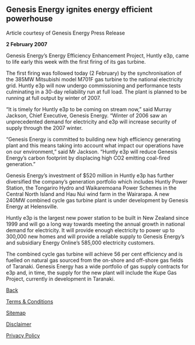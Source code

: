 
 	
## Genesis Energy ignites energy efficient powerhouse
 
Article courtesy of Genesis Energy Press Release

**2 February 2007**

Genesis Energy’s Energy Efficiency Enhancement Project, Huntly e3p, came to life early this week with the first firing of its gas turbine.

The first firing was followed today (2 February) by the synchronisation of the 385MW Mitsubishi model M701F gas turbine to the national electricity grid. Huntly e3p will now undergo commissioning and performance tests culminating in a 30-day reliability run at full load. The plant is planned to be running at full output by winter of 2007.

“It is timely for Huntly e3p to be coming on stream now,” said Murray Jackson, Chief Executive, Genesis Energy. “Winter of 2006 saw an unprecedented demand for electricity and e3p will increase security of supply through the 2007 winter.

“Genesis Energy is committed to building new high efficiency generating plant and this means taking into account what impact our operations have on our environment,” said Mr Jackson. “Huntly e3p will reduce Genesis Energy’s carbon footprint by displacing high CO2 emitting coal-fired generation.”

Genesis Energy’s investment of $520 million in Huntly e3p has further diversified the company’s generation portfolio which includes Huntly Power Station, the Tongariro Hydro and Waikaremoana Power Schemes in the Central North Island and Hau Nui wind farm in the Wairarapa. A new 240MW combined cycle gas turbine plant is under development by Genesis Energy at Helensville.

Huntly e3p is the largest new power station to be built in New Zealand since 1999 and will go a long way towards meeting the annual growth in national demand for electricity. It will provide enough electricity to power up to 300,000 new homes and will provide a reliable supply to Genesis Energy’s and subsidiary Energy Online’s 585,000 electricity customers.

The combined cycle gas turbine will achieve 56 per cent efficiency and is fuelled on natural gas sourced from the on-shore and off-shore gas fields of Taranaki. Genesis Energy has a wide portfolio of gas supply contracts for e3p and, in time, the supply for the new plant will include the Kupe Gas Project, currently in development in Taranaki.

[Back](http://www.energyonline.co.nz/home/news)





[Terms & Conditions](http://www.energyonline.co.nz/terms)

[Sitemap](http://www.energyonline.co.nz/home/site_map)

[Disclaimer](http://www.energyonline.co.nz/home/site_map/disclaimer)

[Privacy Policy](http://www.energyonline.co.nz/home/site_map/privacy_policy)
